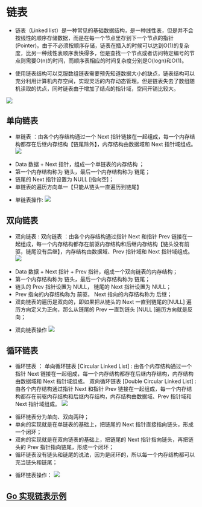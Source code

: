 # 链表
* 链表（Linked list）是一种常见的基础数据结构，是一种线性表，但是并不会按线性的顺序存储数据，而是在每一个节点里存到下一个节点的指针(Pointer)。由于不必须按顺序存储，链表在插入的时候可以达到O(1)的复杂度，比另一种线性表顺序表快得多，但是查找一个节点或者访问特定编号的节点则需要O(n)的时间，而顺序表相应的时间复杂度分别是O(logn)和O(1)。

* 使用链表结构可以克服数组链表需要预先知道数据大小的缺点，链表结构可以充分利用计算机内存空间，实现灵活的内存动态管理。但是链表失去了数组随机读取的优点，同时链表由于增加了结点的指针域，空间开销比较大。


![](https://github.com/taigacute/IMG/blob/master/Datastruct/linkedlist.png)

## 单向链表
 * 单链表 ：由各个内存结构通过一个 Next 指针链接在一起组成，每一个内存结构都存在后继内存结构【链尾除外】，内存结构由数据域和 Next 指针域组成。
 ![](https://github.com/taigacute/IMG/blob/master/Datastruct/singlelist.png)
 - Data 数据 + Next 指针，组成一个单链表的内存结构 ；
 - 第一个内存结构称为 链头，最后一个内存结构称为 链尾； 
 - 链尾的 Next 指针设置为 NULL [指向空]；
 - 单链表的遍历方向单一【只能从链头一直遍历到链尾】
 * 单链表操作:
  ![](https://github.com/taigacute/IMG/blob/master/Datastruct/singlelistoperation.png)

## 双向链表
  * 双向链表 : 双向链表 ：由各个内存结构通过指针 Next 和指针 Prev 链接在一起组成，每一个内存结构都存在前驱内存结构和后继内存结构【链头没有前驱，链尾没有后继】，内存结构由数据域、Prev 指针域和 Next 指针域组成。
  ![](https://github.com/taigacute/IMG/blob/master/Datastruct/dblist.png)
  - Data 数据 + Next 指针 + Prev 指针，组成一个双向链表的内存结构；
  - 第一个内存结构称为 链头，最后一个内存结构称为 链尾；
  - 链头的 Prev 指针设置为 NULL， 链尾的 Next 指针设置为 NULL；
  - Prev 指向的内存结构称为 前驱， Next 指向的内存结构称为 后继；
  - 双向链表的遍历是双向的，即如果把从链头的 Next 一直到链尾的[NULL] 遍历方向定义为正向，那么从链尾的 Prev 一直到链头 [NULL ]遍历方向就是反向；
  * 双向链表操作
  ![](https://github.com/taigacute/IMG/blob/master/Datastruct/doublelist.png)
## 循环链表
  * 循环链表 ： 单向循环链表 [Circular Linked List] : 由各个内存结构通过一个指针 Next 链接在一起组成，每一个内存结构都存在后继内存结构，内存结构由数据域和 Next 指针域组成。
双向循环链表 [Double Circular Linked List] : 由各个内存结构通过指针 Next 和指针 Prev 链接在一起组成，每一个内存结构都存在前驱内存结构和后继内存结构，内存结构由数据域、Prev 指针域和 Next 指针域组成。
![](https://github.com/taigacute/IMG/blob/master/Datastruct/%E5%BE%AA%E7%8E%AF%E9%93%BE%E8%A1%A8.png)
  - 循环链表分为单向、双向两种；
  - 单向的实现就是在单链表的基础上，把链尾的 Next 指针直接指向链头，形成一个闭环；
  - 双向的实现就是在双向链表的基础上，把链尾的 Next 指针指向链头，再把链头的 Prev 指针指向链尾，形成一个闭环；
  - 循环链表没有链头和链尾的说法，因为是闭环的，所以每一个内存结构都可以充当链头和链尾；
  * 循环链表操作：
  ![](https://github.com/taigacute/IMG/blob/master/Datastruct/%E5%BE%AA%E7%8E%AF%E9%93%BE%E8%A1%A8%E6%93%8D%E4%BD%9C.png)
## [Go 实现链表示例]()
